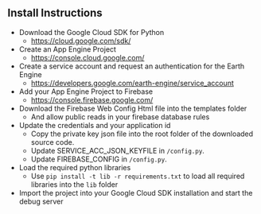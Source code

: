## Install Instructions
- Download the Google Cloud SDK for Python
   * https://cloud.google.com/sdk/
- Create an App Engine Project
   * https://console.cloud.google.com/
- Create a service account and request an authentication for the Earth Engine
   * https://developers.google.com/earth-engine/service_account
- Add your App Engine Project to Firebase
   * https://console.firebase.google.com/
- Download the Firebase Web Config Html file into the templates folder
   * And allow public reads in your firebase database rules
- Update the credentials and your application id
   * Copy the private key json file into the root folder of the downloaded source code.
   * Update SERVICE_ACC_JSON_KEYFILE in `/config.py`.
   * Update FIREBASE_CONFIG in `/config.py`.
- Load the required python libraries
   * Use `pip install -t lib -r requirements.txt` to load all required libraries into the `lib` folder
- Import the project into your Google Cloud SDK installation and start the debug server